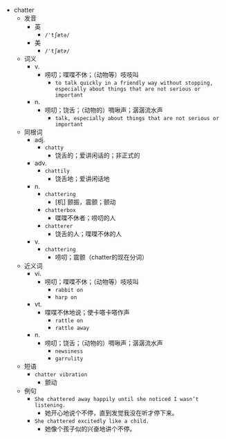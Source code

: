- chatter
  - 发音
    - 英
      - `/'tʃætə/`
    - 美
      - `/'tʃætɚ/`
  - 词义
    - v.
      - 唠叨；喋喋不休；（动物等）吱吱叫
        - `to talk quickly in a friendly way without stopping, especially about things that are not serious or important`
    - n.
      - 唠叨；饶舌；（动物的）啁啾声；潺潺流水声
        - `talk, especially about things that are not serious or important`
  - 同根词
    - adj.
      - `chatty`
        - 饶舌的；爱讲闲话的；非正式的
    - adv.
      - `chattily`
        - 饶舌地；爱讲闲话地
    - n.
      - `chattering`
        - [机] 颤振，震颤；颤动
      - `chatterbox`
        - 喋喋不休者；唠叨的人
      - `chatterer`
        - 饶舌的人；喋喋不休的人
    - v.
      - `chattering`
        - 唠叨；震颤（chatter的现在分词）
  - 近义词
    - vi.
      - 唠叨；喋喋不休；（动物等）吱吱叫
        - `rabbit on`
        - `harp on`
    - vt.
      - 喋喋不休地说；使卡嗒卡嗒作声
        - `rattle on`
        - `rattle away`
    - n.
      - 唠叨；饶舌；（动物的）啁啾声；潺潺流水声
        - `newsiness`
        - `garrulity`
  - 短语
    - `chatter vibration`
      - 颤动 
  - 例句
    - `She chattered away happily until she noticed I wasn’t listening.`
      - 她开心地说个不停，直到发觉我没在听才停下来。
    - `She chattered excitedly like a child.`
      - 她像个孩子似的兴奋地讲个不停。


